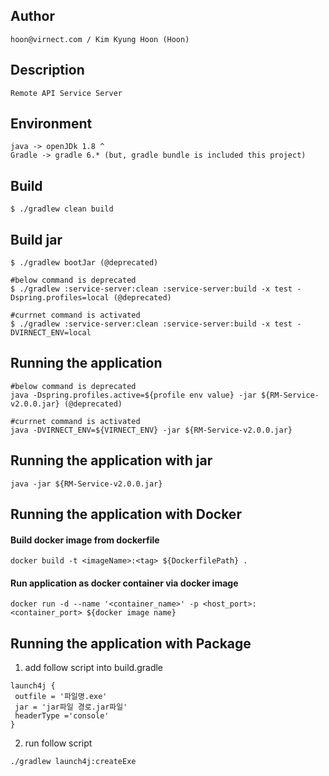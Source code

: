 ## Author

```
hoon@virnect.com / Kim Kyung Hoon (Hoon)
```

## Description      
```
Remote API Service Server
```

## Environment

```
java -> openJDk 1.8 ^
Gradle -> gradle 6.* (but, gradle bundle is included this project)
```

## Build

```
$ ./gradlew clean build
```

## Build jar 

```
$ ./gradlew bootJar (@deprecated)

#below command is deprecated
$ ./gradlew :service-server:clean :service-server:build -x test -Dspring.profiles=local (@deprecated)

#currnet command is activated
$ ./gradlew :service-server:clean :service-server:build -x test -DVIRNECT_ENV=local
```

## Running the application

```shell script
#below command is deprecated
java -Dspring.profiles.active=${profile env value} -jar ${RM-Service-v2.0.0.jar} (@deprecated)

#currnet command is activated
java -DVIRNECT_ENV=${VIRNECT_ENV} -jar ${RM-Service-v2.0.0.jar}
```

## Running the application with jar

```shell script
java -jar ${RM-Service-v2.0.0.jar}
```


## Running the application with Docker

#### Build docker image from dockerfile
```shell script
docker build -t <imageName>:<tag> ${DockerfilePath} .
```

#### Run application as docker container via docker image
```shell script
docker run -d --name '<container_name>' -p <host_port>:<container_port> ${docker image name}
```
## Running the application with Package
1. add follow script into build.gradle
```
launch4j { 
 outfile = '파일명.exe'
 jar = 'jar파일 경로.jar파일'
 headerType ='console'
}
```
2. run follow script
```shell script
./gradlew launch4j:createExe
```
